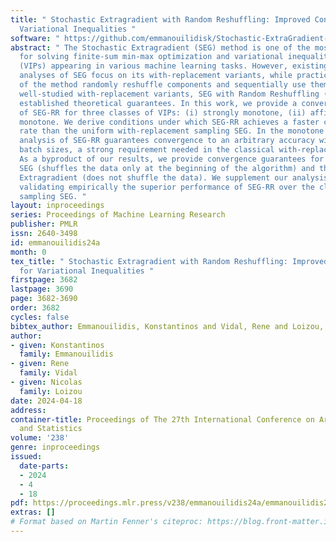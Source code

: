 ```yaml
---
title: " Stochastic Extragradient with Random Reshuffling: Improved Convergence for
  Variational Inequalities "
software: " https://github.com/emmanouilidisk/Stochastic-ExtraGradient-with-Random-Reshuffling "
abstract: " The Stochastic Extragradient (SEG) method is one of the most popular algorithms
  for solving finite-sum min-max optimization and variational inequality problems
  (VIPs) appearing in various machine learning tasks. However, existing convergence
  analyses of SEG focus on its with-replacement variants, while practical implementations
  of the method randomly reshuffle components and sequentially use them. Unlike the
  well-studied with-replacement variants, SEG with Random Reshuffling (SEG-RR) lacks
  established theoretical guarantees. In this work, we provide a convergence analysis
  of SEG-RR for three classes of VIPs: (i) strongly monotone, (ii) affine, and (iii)
  monotone. We derive conditions under which SEG-RR achieves a faster convergence
  rate than the uniform with-replacement sampling SEG. In the monotone setting, our
  analysis of SEG-RR guarantees convergence to an arbitrary accuracy without large
  batch sizes, a strong requirement needed in the classical with-replacement SEG.
  As a byproduct of our results, we provide convergence guarantees for Shuffle Once
  SEG (shuffles the data only at the beginning of the algorithm) and the Incremental
  Extragradient (does not shuffle the data). We supplement our analysis with experiments
  validating empirically the superior performance of SEG-RR over the classical with-replacement
  sampling SEG. "
layout: inproceedings
series: Proceedings of Machine Learning Research
publisher: PMLR
issn: 2640-3498
id: emmanouilidis24a
month: 0
tex_title: " Stochastic Extragradient with Random Reshuffling: Improved Convergence
  for Variational Inequalities "
firstpage: 3682
lastpage: 3690
page: 3682-3690
order: 3682
cycles: false
bibtex_author: Emmanouilidis, Konstantinos and Vidal, Rene and Loizou, Nicolas
author:
- given: Konstantinos
  family: Emmanouilidis
- given: Rene
  family: Vidal
- given: Nicolas
  family: Loizou
date: 2024-04-18
address:
container-title: Proceedings of The 27th International Conference on Artificial Intelligence
  and Statistics
volume: '238'
genre: inproceedings
issued:
  date-parts:
  - 2024
  - 4
  - 18
pdf: https://proceedings.mlr.press/v238/emmanouilidis24a/emmanouilidis24a.pdf
extras: []
# Format based on Martin Fenner's citeproc: https://blog.front-matter.io/posts/citeproc-yaml-for-bibliographies/
---
```

